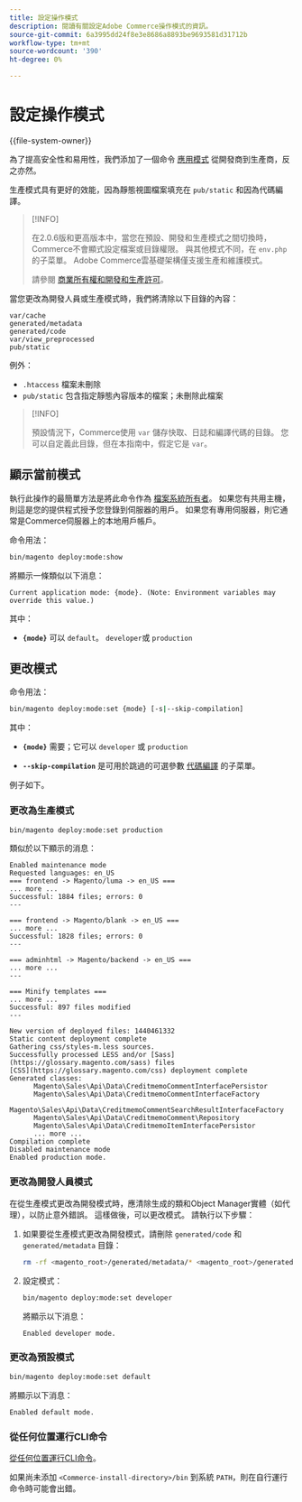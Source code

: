 ```yaml
---
title: 設定操作模式
description: 閱讀有關設定Adobe Commerce操作模式的資訊。
source-git-commit: 6a3995dd24f8e3e8686a8893be9693581d31712b
workflow-type: tm+mt
source-wordcount: '390'
ht-degree: 0%

---
```



# 設定操作模式

{{file-system-owner}}

為了提高安全性和易用性，我們添加了一個命令 [應用模式](../bootstrap/application-modes.md) 從開發商到生產商，反之亦然。

生產模式具有更好的效能，因為靜態視圖檔案填充在 `pub/static` 和因為代碼編譯。

>[!INFO]
>
>在2.0.6版和更高版本中，當您在預設、開發和生產模式之間切換時，Commerce不會顯式設定檔案或目錄權限。 與其他模式不同，在 `env.php` 的子菜單。 Adobe Commerce雲基礎架構僅支援生產和維護模式。
>
>請參閱 [商業所有權和開發和生產許可](../deployment/file-system-permissions.md)。

當您更改為開發人員或生產模式時，我們將清除以下目錄的內容：

```terminal
var/cache
generated/metadata
generated/code
var/view_preprocessed
pub/static
```

例外：

- `.htaccess` 檔案未刪除
- `pub/static` 包含指定靜態內容版本的檔案；未刪除此檔案

>[!INFO]
>
>預設情況下，Commerce使用 `var` 儲存快取、日誌和編譯代碼的目錄。 您可以自定義此目錄，但在本指南中，假定它是 `var`。

## 顯示當前模式

執行此操作的最簡單方法是將此命令作為 [檔案系統所有者](https://devdocs.magento.com/guides/v2.4/install-gde/prereq/file-sys-perms-over.html)。 如果您有共用主機，則這是您的提供程式授予您登錄到伺服器的用戶。 如果您有專用伺服器，則它通常是Commerce伺服器上的本地用戶帳戶。

命令用法：

```bash
bin/magento deploy:mode:show
```

將顯示一條類似以下消息：

```terminal
Current application mode: {mode}. (Note: Environment variables may override this value.)
```

其中：

- **`{mode}`** 可以 `default`。 `developer`或 `production`

## 更改模式

命令用法：

```bash
bin/magento deploy:mode:set {mode} [-s|--skip-compilation]
```

其中：

- **`{mode}`** 需要；它可以 `developer` 或 `production`

- **`--skip-compilation`** 是可用於跳過的可選參數 [代碼編譯](../cli/code-compiler.md) 的子菜單。

例子如下。

### 更改為生產模式

```bash
bin/magento deploy:mode:set production
```

類似於以下顯示的消息：

```terminal
Enabled maintenance mode
Requested languages: en_US
=== frontend -> Magento/luma -> en_US ===
... more ...
Successful: 1884 files; errors: 0
---

=== frontend -> Magento/blank -> en_US ===
... more ...
Successful: 1828 files; errors: 0
---

=== adminhtml -> Magento/backend -> en_US ===
... more ...
---

=== Minify templates ===
... more ...
Successful: 897 files modified
---

New version of deployed files: 1440461332
Static content deployment complete
Gathering css/styles-m.less sources.
Successfully processed LESS and/or [Sass](https://glossary.magento.com/sass) files
[CSS](https://glossary.magento.com/css) deployment complete
Generated classes:
      Magento\Sales\Api\Data\CreditmemoCommentInterfacePersistor
      Magento\Sales\Api\Data\CreditmemoCommentInterfaceFactory
      Magento\Sales\Api\Data\CreditmemoCommentSearchResultInterfaceFactory
      Magento\Sales\Api\Data\CreditmemoComment\Repository
      Magento\Sales\Api\Data\CreditmemoItemInterfacePersistor
      ... more ...
Compilation complete
Disabled maintenance mode
Enabled production mode.
```

### 更改為開發人員模式

在從生產模式更改為開發模式時，應清除生成的類和Object Manager實體（如代理），以防止意外錯誤。 這樣做後，可以更改模式。 請執行以下步驟：

1. 如果要從生產模式更改為開發模式，請刪除 `generated/code` 和 `generated/metadata` 目錄：

   ```bash
   rm -rf <magento_root>/generated/metadata/* <magento_root>/generated/code/*
   ```

1. 設定模式：

   ```bash
   bin/magento deploy:mode:set developer
   ```

   將顯示以下消息：

   ```terminal
   Enabled developer mode.
   ```

### 更改為預設模式

```bash
bin/magento deploy:mode:set default
```

將顯示以下消息：

```terminal
Enabled default mode.
```

### 從任何位置運行CLI命令

[從任何位置運行CLI命令](../cli/config-cli.md#config-install-cli-first)。

如果尚未添加 `<Commerce-install-directory>/bin` 到系統 `PATH`，則在自行運行命令時可能會出錯。
